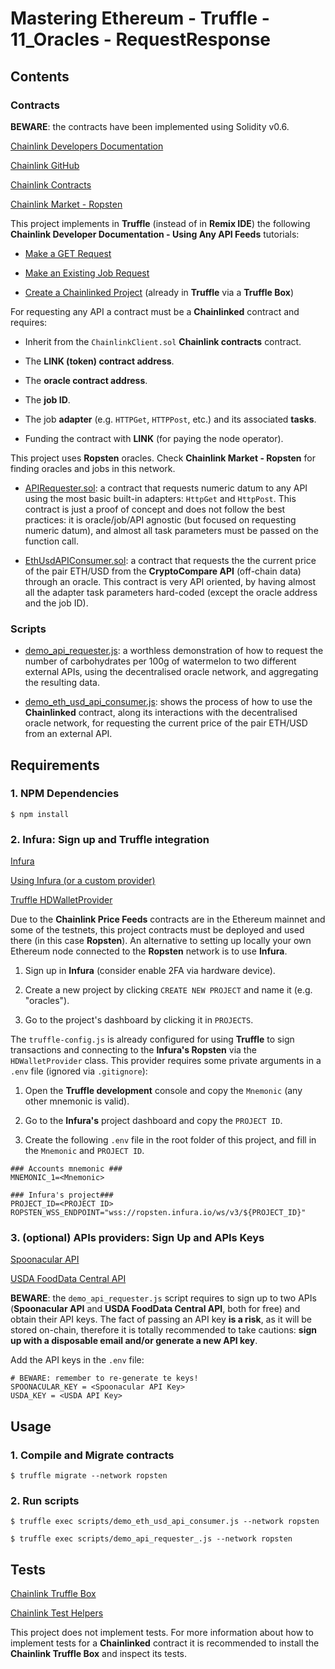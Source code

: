# Mastering Ethereum - Truffle - 11_Oracles - RequestResponse

## Contents

### Contracts

**BEWARE**: the contracts have been implemented using Solidity v0.6.

[Chainlink Developers Documentation](https://docs.chain.link/docs)

[Chainlink GitHub](https://github.com/smartcontractkit/chainlink)

[Chainlink Contracts](https://www.npmjs.com/package/@chainlink/contracts)

[Chainlink Market - Ropsten](https://market.link/search/jobs?search=ropsten)

This project implements in **Truffle** (instead of in **Remix IDE**) the following **Chainlink Developer Documentation - Using Any API Feeds** tutorials:

- [Make a GET Request](https://docs.chain.link/docs/make-a-http-get-request)

- [Make an Existing Job Request](https://docs.chain.link/docs/existing-job-request)

- [Create a Chainlinked Project](https://docs.chain.link/docs/create-a-chainlinked-project) (already in **Truffle** via a **Truffle Box**)

For requesting any API a contract must be a **Chainlinked** contract and requires:

- Inherit from the `ChainlinkClient.sol` **Chainlink contracts** contract.

- The **LINK (token) contract address**.

- The **oracle contract address**.

- The **job ID**.

- The job **adapter** (e.g. `HTTPGet`, `HTTPPost`, etc.) and its associated **tasks**.

- Funding the contract with **LINK** (for paying the node operator).

This project uses **Ropsten** oracles. Check **Chainlink Market - Ropsten** for finding oracles and jobs in this network.

- [APIRequester.sol](build/contracts/APIRequester.sol): a contract that requests numeric datum to any API using the most basic built-in adapters: `HttpGet` and `HttpPost`. This contract is just a proof of concept and does not follow the best practices: it is oracle/job/API agnostic (but focused on requesting numeric datum), and almost all task parameters must be passed on the function call.

- [EthUsdAPIConsumer.sol](build/contracts/EthUsdAPIConsumer.sol): a contract that requests the the current price of the pair ETH/USD from the **CryptoCompare API** (off-chain data) through an oracle. This contract is very API oriented, by having almost all the adapter task parameters hard-coded (except the oracle address and the job ID).

### Scripts

- [demo_api_requester.js](scripts/demo_api_requester.js): a worthless demonstration of how to request the number of carbohydrates per 100g of watermelon to two different external APIs, using the decentralised oracle network, and aggregating the resulting data.

- [demo_eth_usd_api_consumer.js](scripts/demo_eth_usd_api_consumer.js): shows the process of how to use the **Chainlinked** contract, along its interactions with the decentralised oracle network, for requesting the current price of the pair ETH/USD from an external API.

## Requirements

### 1. NPM Dependencies

```shell
$ npm install
```

### 2. Infura: Sign up and Truffle integration

[Infura](https://infura.io/)

[Using Infura (or a custom provider)](https://www.trufflesuite.com/tutorials/using-infura-custom-provider)

[Truffle HDWalletProvider](https://github.com/trufflesuite/truffle/tree/develop/packages/hdwallet-provider)

Due to the **Chainlink Price Feeds** contracts are in the Ethereum mainnet and some of the testnets, this project contracts must be deployed and used there (in this case **Ropsten**). An alternative to setting up locally your own Ethereum node connected to the **Ropsten** network is to use **Infura**.

1. Sign up in **Infura** (consider enable 2FA via hardware device).

2. Create a new project by clicking `CREATE NEW PROJECT` and name it (e.g. "oracles").

3. Go to the project's dashboard by clicking it in `PROJECTS`.

The `truffle-config.js` is already configured for using **Truffle** to sign transactions and connecting to the **Infura's Ropsten** via the `HDWalletProvider` class. This provider requires some private arguments in a `.env` file (ignored via `.gitignore`):

1. Open the **Truffle development** console and copy the `Mnemonic` (any other mnemonic is valid).

2. Go to the **Infura's** project dashboard and copy the `PROJECT ID`.

3. Create the following `.env` file in the root folder of this project, and fill in the `Mnemonic` and `PROJECT ID`.

```shell
### Accounts mnemonic ###
MNEMONIC_1=<Mnemonic>

### Infura's project###
PROJECT_ID=<PROJECT ID>
ROPSTEN_WSS_ENDPOINT="wss://ropsten.infura.io/ws/v3/${PROJECT_ID}"
```

### 3. (optional) APIs providers: Sign Up and APIs Keys

[Spoonacular API](https://spoonacular.com/food-api)

[USDA FoodData Central API](https://fdc.nal.usda.gov/api-guide.html)

**BEWARE**: the `demo_api_requester.js` script requires to sign up to two APIs (**Spoonacular API** and **USDA FoodData Central API**, both for free) and obtain their API keys. The fact of passing an API key **is a risk**, as it will be stored on-chain, therefore it is totally recommended to take cautions: **sign up with a disposable email and/or generate a new API key**.

Add the API keys in the `.env` file:

```shell
# BEWARE: remember to re-generate te keys!
SPOONACULAR_KEY = <Spoonacular API Key>
USDA_KEY = <USDA API Key>
```

## Usage

### 1. Compile and Migrate contracts

```shell
$ truffle migrate --network ropsten
```

### 2. Run scripts

```shell
$ truffle exec scripts/demo_eth_usd_api_consumer.js --network ropsten
```

```shell
$ truffle exec scripts/demo_api_requester_.js --network ropsten
```

## Tests

[Chainlink Truffle Box](https://github.com/smartcontractkit/box)

[Chainlink Test Helpers](https://www.npmjs.com/package/@chainlink/test-helpers)

This project does not implement tests. For more information about how to implement tests for a **Chainlinked** contract it is recommended to install the **Chainlink Truffle Box** and inspect its tests.
